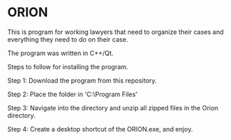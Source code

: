 # ORION

This is program for working lawyers that need to organize their cases and everything they need to do on their case.

The program was written in C++/Qt.

Steps to follow for installing the program.

Step 1: Download the program from this repository.

Step 2: Place the folder in 'C:\Program Files'

Step 3: Navigate into the directory and unzip all zipped files in the Orion directory.

Step 4: Create a desktop shortcut of the ORION.exe, and enjoy.
